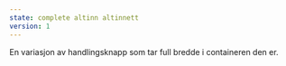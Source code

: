 ```yaml
---
state: complete altinn altinnett
version: 1
---
```


En variasjon av handlingsknapp som tar full bredde i containeren den er.
